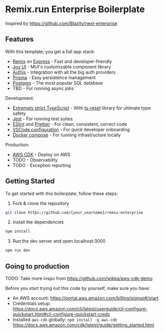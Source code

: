 # Remix.run Enterprise Boilerplate

Inspired by https://github.com/Blazity/next-enterprise

## Features

With this template, you get a full app stack:

- [Remix](https://remix.run/) on [Express](https://expressjs.com/) - Fast and developer-friendly
- [Joy UI](https://mui.com/joy-ui/getting-started/) - MUI's customizable component library
- [Authjs](https://authjs.dev/) - Integration with all the big auth providers
- [Prisma](https://www.prisma.io/) - Easy persistence management
- [Postgres](https://www.postgresql.org/) - The most popular SQL database
- TBD - For running async jobs

Development:

- [Extremely strict TypeScript](https://www.typescriptlang.org/) - With [ts-reset](https://github.com/total-typescript/ts-reset) library for ultimate type safety
- [Jest](https://jestjs.io/) - For running test suites
- [ESlint](https://eslint.org/) and [Prettier](https://prettier.io/) - For clean, consistent, correct code
- [VSCode configuration](https://code.visualstudio.com/docs/getstarted/settings) - For quick developer onboarding
- [Docker compose](https://docs.docker.com/compose/) - For running infrastructure locally

Production:

- [AWS CDK](https://aws.amazon.com/cdk/) - Deploy on AWS
- TODO - Observability
- TODO - Exception reporting

## Getting Started

To get started with this boilerplate, follow these steps:

1. Fork & clone the repository

```sh
git clone https://github.com/{your_username}/remix-enterprise
```

2. Install the dependencies

```sh
npm install
```

3. Run the dev server and open localhost:3000

```sh
npm run dev
```

## Going to production

TODO: Take more inspo from https://github.com/wikka/aws-cdk-demo

Before you start trying out this code by yourself, make sure you have:

- An AWS account: https://portal.aws.amazon.com/billing/signup#/start
- Credentials setup: https://docs.aws.amazon.com/cli/latest/userguide/cli-configure-quickstart.html#cli-configure-quickstart-creds
- Installed `aws-cdk` globally: `npm install -g aws-cdk` https://docs.aws.amazon.com/cdk/latest/guide/getting_started.html
